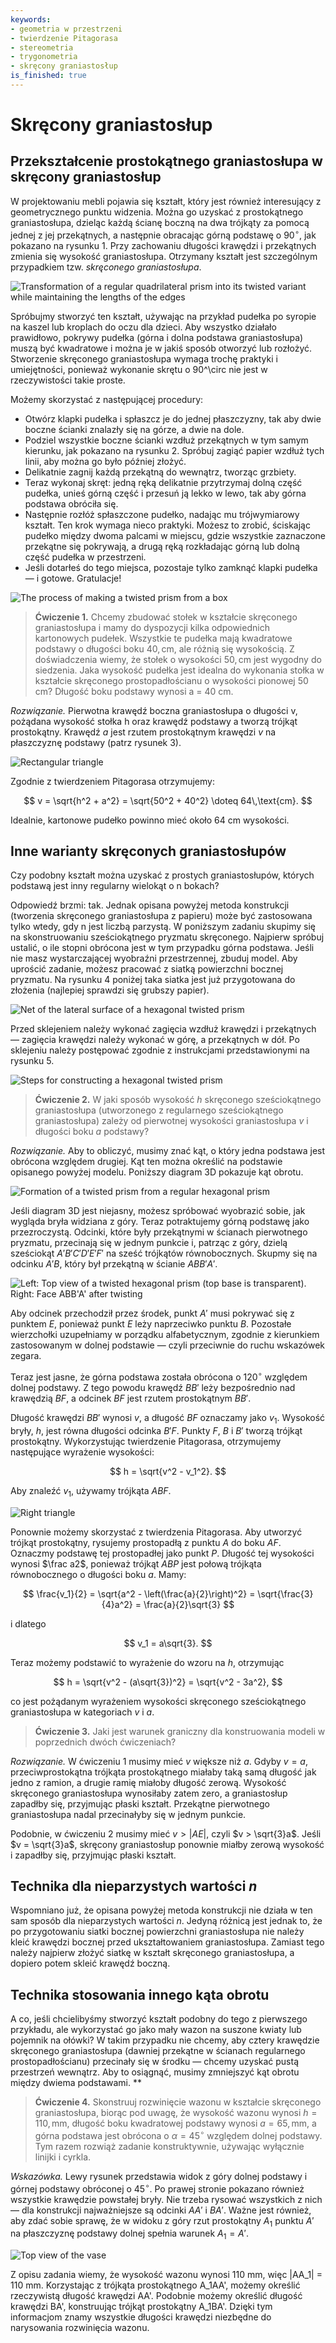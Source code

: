 ```yaml
---
keywords:
- geometria w przestrzeni
- twierdzenie Pitagorasa
- stereometria
- trygonometria
- skręcony graniastosłup
is_finished: true
---
```


# Skręcony graniastosłup

## Przekształcenie prostokątnego graniastosłupa w skręcony graniastosłup

W projektowaniu mebli pojawia się kształt, który jest również interesujący z geometrycznego punktu widzenia. 
Można go uzyskać z prostokątnego graniastosłupa, dzieląc każdą ścianę boczną na dwa trójkąty za pomocą jednej z 
jej przekątnych, a następnie obracając górną podstawę o $90^\circ$, jak pokazano na rysunku 1. 
Przy zachowaniu długości krawędzi i przekątnych zmienia się wysokość graniastosłupa. 
Otrzymany kształt jest szczególnym przypadkiem tzw. *skręconego graniastosłupa*.

![Transformation of a regular quadrilateral prism into its twisted variant while maintaining the lengths of the edges](math4y_twisted_prism_postup.png) 

Spróbujmy stworzyć ten kształt, używając na przykład pudełka po syropie na kaszel lub kroplach do oczu dla dzieci. 
Aby wszystko działało prawidłowo, pokrywy pudełka (górna i dolna podstawa graniastosłupa) muszą być kwadratowe 
i można je w jakiś sposób otworzyć lub rozłożyć. Stworzenie skręconego graniastosłupa wymaga trochę praktyki i umiejętności, 
ponieważ wykonanie skrętu o 90^\circ nie jest w rzeczywistości takie proste.

Możemy skorzystać z następującej procedury:

* Otwórz klapki pudełka i spłaszcz je do jednej płaszczyzny, tak aby dwie boczne ścianki znalazły się na górze, a dwie na dole.
* Podziel wszystkie boczne ścianki wzdłuż przekątnych w tym samym kierunku, jak pokazano na rysunku 2. Spróbuj zagiąć papier wzdłuż tych linii, aby można go było później złożyć.
* Delikatnie zagnij każdą przekątną do wewnątrz, tworząc grzbiety.
* Teraz wykonaj skręt: jedną ręką delikatnie przytrzymaj dolną część pudełka, unieś górną część i przesuń ją lekko w lewo, tak aby górna podstawa obróciła się.
* Następnie rozłóż spłaszczone pudełko, nadając mu trójwymiarowy kształt. Ten krok wymaga nieco praktyki. Możesz to zrobić, ściskając pudełko między dwoma palcami
  w miejscu, gdzie wszystkie zaznaczone przekątne się pokrywają, a drugą ręką rozkładając górną lub dolną część pudełka w przestrzeni.
* Jeśli dotarłeś do tego miejsca, pozostaje tylko zamknąć klapki pudełka — i gotowe. Gratulacje!


![The process of making a twisted prism from a box](twisted_prism_fotky2.jpg)   
> **Ćwiczenie 1.** Chcemy zbudować stołek w kształcie skręconego graniastosłupa i mamy do dyspozycji kilka odpowiednich kartonowych pudełek.
> Wszystkie te pudełka mają kwadratowe podstawy o długości boku $40,\text{cm}$, ale różnią się wysokością.
> Z doświadczenia wiemy, że stołek o wysokości $50,\text{cm}$ jest wygodny do siedzenia.
> Jaka wysokość pudełka jest idealna do wykonania stołka w kształcie skręconego prostopadłościanu o wysokości pionowej 50 cm?
> Długość boku podstawy wynosi a = 40 cm.

*Rozwiązanie.* Pierwotna krawędź boczna graniastosłupa o długości v, pożądana wysokość stołka h oraz krawędź podstawy a tworzą trójkąt prostokątny.
Krawędź $a$ jest rzutem prostokątnym krawędzi $v$ na płaszczyznę podstawy (patrz rysunek 3).

![Rectangular triangle](math4y_twisted_prism_priklad_1.png)

Zgodnie z twierdzeniem Pitagorasa otrzymujemy:

$$
v = \sqrt{h^2 + a^2} = \sqrt{50^2 + 40^2} \doteq 64\,\text{cm}. 
$$ 

Idealnie, kartonowe pudełko powinno mieć około 64 cm wysokości.

## Inne warianty skręconych graniastosłupów

Czy podobny kształt można uzyskać z prostych graniastosłupów, których podstawą jest inny regularny wielokąt o n bokach?

Odpowiedź brzmi: tak. Jednak opisana powyżej metoda konstrukcji (tworzenia skręconego graniastosłupa z papieru) może być zastosowana tylko wtedy, gdy n jest liczbą parzystą.
W poniższym zadaniu skupimy się na skonstruowaniu sześciokątnego pryzmatu skręconego.
Najpierw spróbuj ustalić, o ile stopni obrócona jest w tym przypadku górna podstawa.
Jeśli nie masz wystarczającej wyobraźni przestrzennej, zbuduj model.
Aby uprościć zadanie, możesz pracować z siatką powierzchni bocznej pryzmatu.
Na rysunku 4 poniżej taka siatka jest już przygotowana do złożenia (najlepiej sprawdzi się grubszy papier).


![Net of the lateral surface of a hexagonal twisted prism](twisted_prism_6_sit.png)

Przed sklejeniem należy wykonać zagięcia wzdłuż krawędzi i przekątnych — zagięcia krawędzi należy wykonać w górę, a przekątnych w dół.
Po sklejeniu należy postępować zgodnie z instrukcjami przedstawionymi na rysunku 5.

![Steps for constructing a hexagonal twisted prism](twisted_prism_postup.png)

> **Ćwiczenie 2.** W jaki sposób wysokość $h$ skręconego sześciokątnego graniastosłupa (utworzonego z regularnego sześciokątnego graniastosłupa) 
> zależy od pierwotnej wysokości graniastosłupa $v$ i długości boku $a$ podstawy?

*Rozwiązanie.* Aby to obliczyć, musimy znać kąt, o który jedna podstawa jest obrócona względem drugiej.
Kąt ten można określić na podstawie opisanego powyżej modelu.
Poniższy diagram 3D pokazuje kąt obrotu.


![Formation of a twisted prism from a regular hexagonal prism](twisted_prism_6.png)

Jeśli diagram 3D jest niejasny, możesz spróbować wyobrazić sobie, jak wygląda bryła widziana z góry.
Teraz potraktujemy górną podstawę jako przezroczystą. Odcinki, które były przekątnymi w ścianach pierwotnego 
pryzmatu, przecinają się w jednym punkcie i, patrząc z góry, dzielą sześciokąt $A'B'C'D'E'F'$ na sześć trójkątów równobocznych.
Skupmy się na odcinku $A'B$, który był przekątną w ścianie $ABB'A'$.


![Left: Top view of a twisted hexagonal prism (top base is transparent). Right: Face $ABB'A'$ after twisting](twisted_prism_6_shora.png)

Aby odcinek przechodził przez środek, punkt $A'$ musi pokrywać się z punktem $E$, ponieważ punkt $E$ leży naprzeciwko punktu $B$.
Pozostałe wierzchołki uzupełniamy w porządku alfabetycznym, zgodnie z kierunkiem zastosowanym w dolnej podstawie — czyli przeciwnie do ruchu wskazówek zegara.

Teraz jest jasne, że górna podstawa została obrócona o $120^\circ$ względem dolnej podstawy.
Z tego powodu krawędź $BB'$ leży bezpośrednio nad krawędzią $BF$, a odcinek $BF$ jest rzutem prostokątnym $BB'$.

Długość krawędzi $BB'$ wynosi $v$, a długość $BF$ oznaczamy jako $v_1$.
Wysokość bryły, $h$, jest równa długości odcinka $B'F$.
Punkty $F$, $B$ i $B'$ tworzą trójkąt prostokątny.
Wykorzystując twierdzenie Pitagorasa, otrzymujemy następujące wyrażenie wysokości:

$$
h = \sqrt{v^2 - v_1^2}.
$$

Aby znaleźć $v_1$, używamy trójkąta $ABF$.

![Right triangle](twisted_prism_6_vypocet.png)

Ponownie możemy skorzystać z twierdzenia Pitagorasa.
Aby utworzyć trójkąt prostokątny, rysujemy prostopadłą z punktu $A$ do boku $AF$.
Oznaczmy podstawę tej prostopadłej jako punkt $P$.
Długość tej wysokości wynosi $\frac a2$, ponieważ trójkąt $ABP$ jest połową trójkąta równobocznego o długości boku $a$.
Mamy:

$$
\frac{v_1}{2} = \sqrt{a^2 - \left(\frac{a}{2}\right)^2} = \sqrt{\frac{3}{4}a^2} = \frac{a}{2}\sqrt{3}
$$

i dlatego

$$
v_1 = a\sqrt{3}.
$$

Teraz możemy podstawić to wyrażenie do wzoru na $h$, otrzymując

$$
h = \sqrt{v^2 - (a\sqrt{3})^2} = \sqrt{v^2 - 3a^2},
$$

co jest pożądanym wyrażeniem wysokości skręconego sześciokątnego graniastosłupa w kategoriach $v$ i $a$.

> **Ćwiczenie 3.** Jaki jest warunek graniczny dla konstruowania modeli w poprzednich dwóch ćwiczeniach?

*Rozwiązanie.* W ćwiczeniu 1 musimy mieć $v$ większe niż $a$.
Gdyby $v = a$, przeciwprostokątna trójkąta prostokątnego miałaby taką samą długość jak jedno z ramion, a drugie ramię miałoby długość zerową.
Wysokość skręconego graniastosłupa wynosiłaby zatem zero, a graniastosłup zapadłby się, przyjmując płaski kształt.
Przekątne pierwotnego graniastosłupa nadal przecinałyby się w jednym punkcie.


Podobnie, w ćwiczeniu 2 musimy mieć $v > |AE|$, czyli $v > \sqrt{3}a$.
Jeśli $v = \sqrt{3}a$, skręcony graniastosłup ponownie miałby zerową wysokość i zapadłby się, przyjmując płaski kształt.

## Technika dla nieparzystych wartości $n$

Wspomniano już, że opisana powyżej metoda konstrukcji nie działa w ten sam sposób dla nieparzystych wartości $n$.
Jedyną różnicą jest jednak to, że po przygotowaniu siatki bocznej powierzchni graniastosłupa nie należy kleić krawędzi bocznej przed ukształtowaniem graniastosłupa.
Zamiast tego należy najpierw złożyć siatkę w kształt skręconego graniastosłupa, a dopiero potem skleić krawędź boczną.

## Technika stosowania innego kąta obrotu

A co, jeśli chcielibyśmy stworzyć kształt podobny do tego z pierwszego przykładu,
ale wykorzystać go jako mały wazon na suszone kwiaty lub pojemnik na ołówki?
W takim przypadku nie chcemy, aby cztery krawędzie skręconego graniastosłupa (dawniej przekątne w 
ścianach regularnego prostopadłościanu) przecinały się w środku — chcemy uzyskać pustą przestrzeń wewnątrz.
Aby to osiągnąć, musimy zmniejszyć kąt obrotu między dwiema podstawami.
**

> **Ćwiczenie 4.** Skonstruuj rozwinięcie wazonu w kształcie skręconego graniastosłupa, biorąc pod uwagę, że wysokość
> wazonu wynosi $h = 110,\text{mm}$, długość boku kwadratowej podstawy wynosi $a = 65,\text{mm}$,
> a górna podstawa jest obrócona o $\alpha = 45^\circ$ względem dolnej podstawy.
> Tym razem rozwiąż zadanie konstruktywnie, używając wyłącznie linijki i cyrkla.

*Wskazówka.* Lewy rysunek przedstawia widok z góry dolnej podstawy i górnej podstawy obróconej o $45^\circ$.
Po prawej stronie pokazano również wszystkie krawędzie powstałej bryły.
Nie trzeba rysować wszystkich z nich — dla konstrukcji najważniejsze są odcinki $AA'$ i $BA'$.
Ważne jest również, aby zdać sobie sprawę, że w widoku z góry rzut prostokątny $A_1$ punktu $A'$ na płaszczyznę podstawy dolnej spełnia warunek $A_1 = A'$.

![Top view of the vase](vaza_shora.png)

Z opisu zadania wiemy, że wysokość wazonu wynosi 110 mm, więc |AA_1| = 110 mm.
Korzystając z trójkąta prostokątnego A_1AA', możemy określić rzeczywistą długość krawędzi AA'.
Podobnie możemy określić długość krawędzi BA', konstruując trójkąt prostokątny A_1BA'.
Dzięki tym informacjom znamy wszystkie długości krawędzi niezbędne do narysowania rozwinięcia wazonu.



